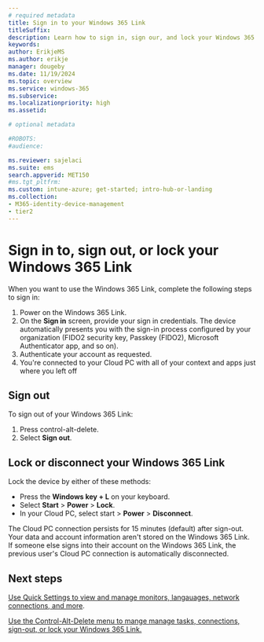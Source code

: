 ```yaml
---
# required metadata
title: Sign in to your Windows 365 Link
titleSuffix:
description: Learn how to sign in, sign our, and lock your Windows 365 Link
keywords:
author: ErikjeMS  
ms.author: erikje
manager: dougeby
ms.date: 11/19/2024
ms.topic: overview
ms.service: windows-365
ms.subservice:
ms.localizationpriority: high
ms.assetid: 

# optional metadata

#ROBOTS:
#audience:

ms.reviewer: sajelaci
ms.suite: ems
search.appverid: MET150
#ms.tgt_pltfrm:
ms.custom: intune-azure; get-started; intro-hub-or-landing
ms.collection:
- M365-identity-device-management
- tier2
---
```


# Sign in to, sign out, or lock your Windows 365 Link

When you want to use the Windows 365 Link, complete the following steps to sign in:

1. Power on the Windows 365 Link.
2. On the **Sign in** screen, provide your sign in credentials. The device automatically presents you with the sign-in process configured by your organization (FIDO2 security key, Passkey (FIDO2), Microsoft Authenticator app, and so on).
3. Authenticate your account as requested.
4. You're connected to your Cloud PC with all of your context and apps just where you left off

## Sign out

To sign out of your Windows 365 Link:

1. Press control-alt-delete.
1. Select **Sign out**.

## Lock or disconnect your Windows 365 Link

Lock the device by either of these methods:

- Press the **Windows key + L** on your keyboard.
- Select **Start** > **Power** > **Lock**.
- In your Cloud PC, select start > **Power** > **Disconnect**.

The Cloud PC connection persists for 15 minutes (default) after sign-out. Your data and account information aren't stored on the Windows 365 Link. If someone else signs into their account on the Windows 365 Link, the previous user's Cloud PC connection is automatically disconnected.

<!-- ########################## -->
## Next steps

[Use Quick Settings to view and manage monitors, langauages, network connections, and more](quick-settings.md).

[Use the Control-Alt-Delete menu to mange manage tasks, connections, sign-out, or lock your Windows 365 Link.](control-alt-delete.md)
